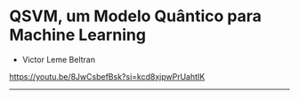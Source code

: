# QSVM, um Modelo Quântico para Machine Learning
- Victor Leme Beltran


https://youtu.be/8JwCsbefBsk?si=kcd8xjpwPrUahtIK

---